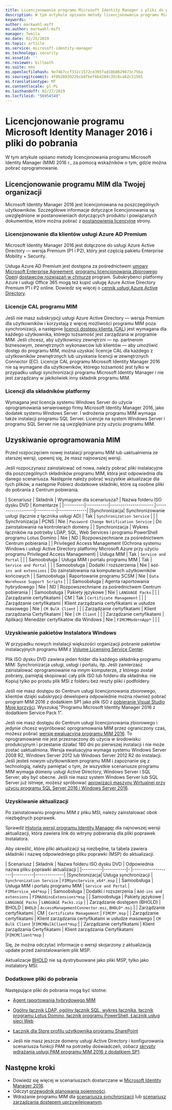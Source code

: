 ```yaml
---
title: Licencjonowanie programu Microsoft Identity Manager i pliki do pobrania | Dokumentacja firmy Microsoft
description: W tym artykule opisano metody licencjonowania programu Microsoft Identity Manager (MIM) 2016 r., za pomocą wskaźników o tym, gdzie można pobrać oprogramowanie.
keywords: ''
author: markwahl-msft
ms.author: markwahl-msft
manager: femila
ms.date: 02/25/2019
ms.topic: article
ms.service: microsoft-identity-manager
ms.technology: security
ms.assetid: ''
ms.reviewer: billmath
ms.suite: ems
ms.openlocfilehash: 9e74b7ccf332c1572ce395fad18b8629673c756a
ms.sourcegitcommit: 4f0b2883922bcb8fbef6b4284c35c6ca62c11565
ms.translationtype: MT
ms.contentlocale: pl-PL
ms.lasthandoff: 02/27/2019
ms.locfileid: "56954549"
---
```

# <a name="microsoft-identity-manager-2016-licensing-and-downloads"></a>Licencjonowanie programu Microsoft Identity Manager 2016 i pliki do pobrania

W tym artykule opisano metody licencjonowania programu Microsoft Identity Manager (MIM) 2016 r., za pomocą wskaźników o tym, gdzie można pobrać oprogramowanie.

## <a name="licensing-mim-for-your-organization"></a>Licencjonowanie programu MIM dla Twojej organizacji

Microsoft Identity Manager 2016 jest licencjonowana na poszczególnych użytkowników.  Szczegółowe informacje dotyczące licencjonowania są uwzględnione w postanowieniach dotyczących produktu i powiązanych dokumentów, które można pobrać z [postanowienia licencyjne](https://www.microsoft.com/en-us/licensing/product-licensing/products.aspx) strony.

### <a name="licensing-for-azure-ad-premium-customers"></a>Licencjonowanie dla klientów usługi Azure AD Premium

Microsoft Identity Manager 2016 jest dołączone do usługi Azure Active Directory — wersja Premium (P1 i P2), który jest częścią pakietu Enterprise Mobility + Security.

Usługa Azure AD Premium jest dostępna za pośrednictwem [umowy Microsoft Enterprise Agreement](https://www.microsoft.com/en-us/licensing/licensing-programs/enterprise.aspx), [programu licencjonowania zbiorowego Open](https://www.microsoft.com/en-us/licensing/licensing-programs/open-license.aspx)i [dostawców rozwiązań w chmurze](https://go.microsoft.com/fwlink/?LinkId=614968&clcid=0x409) program. Subskrybenci platformy Azure i usługi Office 365 mogą też kupić usługę Azure Active Directory Premium P1 i P2 online.  Dowiedz się więcej o [cennik usługi Azure Active Directory](https://azure.microsoft.com/en-us/pricing/details/active-directory/).

### <a name="mim-cals"></a>Licencje CAL programu MIM

Jeśli nie masz subskrypcji usługi Azure Active Directory — wersja Premium dla użytkowników i korzystają z więcej możliwości programu MIM poza synchronizacji, a następnie [licencji dostępu klienta (CAL)](https://www.microsoft.com/en-us/licensing/product-licensing/client-access-license.aspx) jest wymagana dla każdego użytkownika, którego tożsamość jest zarządzana w programie MIM. Jeśli chcesz, aby użytkownicy zewnętrzni — np. partnerom biznesowym, zewnętrznych wykonawców lub klientów — aby umożliwić dostęp do programu MIM, można uzyskać licencje CAL dla każdego z użytkowników zewnętrznych lub uzyskania licencji w zewnętrznych Connector (EC). Licencje CAL programu Microsoft Identity Manager 2016 nie są wymagane dla użytkowników, którego tożsamość jest tylko w przypadku usługi synchronizacji programu Microsoft Identity Manager i nie jest zarządzany w jakikolwiek inny składnik programu MIM.

### <a name="licenses-for-platform-components"></a>Licencji dla składników platformy

Wymagana jest licencja systemu Windows Server do użycia oprogramowania serwerowego firmy Microsoft Identity Manager 2016, jako dodatek systemu Windows Server. I wdrożenia programu MIM wymaga także instalacji programu SQL Server.  Licencje na system Windows Server i programu SQL Server nie są uwzględniane przy użyciu programu MIM.

## <a name="obtaining-mim-software"></a>Uzyskiwanie oprogramowania MIM

Przed rozpoczęciem nowej instalacji programu MIM lub uaktualnienia ze starszej wersji, upewnij się, że masz najnowszej wersji.

Jeśli rozpoczynasz zainstalować od nowa, należy pobrać pliki instalacyjne dla poszczególnych składników programu MIM, która jest odpowiednia dla danego scenariusza. Następnie należy pobrać wszystkie aktualizacje dla tych plików, a następnie Pobierz dodatkowe składniki, które są osobne pliki do pobrania z Centrum pobierania.


| Scenariusz | Składnik | Wymagane dla scenariusza? | Nazwa folderu ISO dysku DVD | Komentarze |
|----------|-----------|---------------------   |-------------------|----------|--------------|
|Synchronizacja| Synchronizowanie usługi (łącznie z łącznika usługi AD) | Tak | `Synchronization Service` | |
| Synchronizacja | PCNS | Nie | `Password Change Notification Service` |  Do zainstalowania na kontrolerach domeny |
| Synchronizacja | Wykres łączników na potrzeby LDAP, SQL, Web Services i programu PowerShell programu Lotus Domino | Nie | ND | Rozpowszechniane za pośrednictwem Centrum pobierania |
| Privileged Access Management (Ochrona systemu Windows i usługi Active Directory platformy Microsoft Azure przy użyciu programu Privileged Access Management) | Usługa MIM | Tak | `Service and Portal` | |
| Samoobsługa | Usługa MIM i portalu programu MIM | Tak | `Service and Portal` | |
| Samoobsługa | Dodatki i rozszerzenia | Nie | `Add-ins and extensions` | Do zainstalowania na komputerach użytkowników końcowych |
| Samoobsługa | Raportowanie programu SCSM | Nie | `Data Warehouse Support Scripts` | |
| Samoobsługa | Agenta raportowania hybrydowego | Nie | ND | Rozpowszechniane za pośrednictwem Centrum pobierania |
| Samoobsługa | Pakiety językowe | Nie | `LANGUAGE Packs` | |
| Zarządzanie certyfikatami | CM | Tak | `Certificate Management` | |
| Zarządzanie certyfikatami | Klient zarządzania certyfikatami w usłudze masowego | Nie | `CM Bulk Client` | |
| Zarządzanie certyfikatami | Klient zarządzania Certyfikatami | Nie | `CM Client`  | |
| Zarządzanie certyfikatami | Aplikacji Menedżer certyfikatów dla Windows | Nie | `FIMCMModernApp*` | | |

### <a name="obtaining-windows-installer-packages"></a>Uzyskiwanie pakietów Instalatora Windows

W przypadku nowych instalacji większości organizacji pobranie pakietów instalacyjnych programu MIM z [Volume Licensing Service Center](https://www.microsoft.com/licensing/servicecenter/default.aspx). 


Plik ISO dysku DVD zawiera jeden folder dla każdego składnika programu MIM: Synchronizacja usługi, usługi i portalu, itp. Jeśli zamierzasz zainstalować oprogramowanie na innym komputerze, z którego został pobrany, pamiętaj skopiować cały plik ISO lub folderu dla składnika: nie Kopiuj tylko po prostu plik MSI z folderu bez reszty pliki i podfoldery.

Jeśli nie masz dostępu do Centrum usługi licencjonowania zbiorowego, klientów dzięki subskrypcji dewelopera odpowiednie można również pobrać program MIM 2016 z dodatkiem SP1 jako plik ISO z [pobieranie Visual Studio Moje korzyści](https://my.visualstudio.com/Downloads?q=Microsoft%20Identity%20Manager%202016%20with%20Service%20Pack%201&pgroup=).  Wyszukaj "Programu Microsoft Identity Manager 2016 z dodatkiem Service Pack 1".  

Jeśli nie masz dostępu do Centrum usługi licencjonowania zbiorowego i jedynie chcesz wypróbować oprogramowania MIM przez ograniczony czas, możesz pobrać [wersję ewaluacyjną programu MIM 2016](https://www.microsoft.com/en-us/download/details.aspx?id=48244). To oprogramowanie nie jest przeznaczony do użycia w środowisku produkcyjnym i przestanie działać 180 dni po pierwszej instalacji i nie może zostać uaktualniona. Wersja ewaluacyjna wymaga systemu Windows Server 2008 R2, Windows Server 2012 lub Windows Server 2012 R2 do instalacji.  Jeśli jesteś nowym użytkownikiem programu MIM i zapoznanie się z technologią, należy pamiętać o tym, że wszystkie scenariusze programu MIM wymaga domeny usługi Active Directory, Windows Server i SQL Server, aby być obecne. Jeśli nie masz system Windows Server lub SQL Server już istnieje, możesz spróbować [aprowizacji maszyny Wirtualnej przy użyciu programu SQL Server 2016 i Windows Server 2016](https://azure.microsoft.com/en-us/blog/azure-images-sql-server-2016-on-windows-server-2016/).

### <a name="obtaining-updates"></a>Uzyskiwanie aktualizacji

Po zainstalowaniu programu MIM z pliku MSI, należy zainstalować obok niezbędnych poprawek.

Sprawdź [Historia wersji programu Identity Manager](./reference/version-history.md) dla najnowszej wersji aktualizacji, która zawiera link do witryny pobierania dla pliki poprawek Instalatora.

Aby określić, które pliki aktualizacji są niezbędne, ta tabela zawiera składniki i nazwę odpowiedniego pliku poprawki (MSP) do aktualizacji.

| Scenariusz | Składnik | Nazwa folderu ISO dysku DVD | Odpowiednia nazwa pliku poprawki aktualizacji |
|----------|-----------|-   |-------------------|----------|--------------|
|Synchronizacja| Usługa synchronizacji | `Synchronization Service` | `FIMSyncService_x64*.msp` |
| Samoobsługa | Usługa MIM i portalu programu MIM | `Service and Portal` | `FIMService_x64*msp` |
| Samoobsługa | Dodatki i rozszerzenia | `Add-ins and extensions` | `FIMAddinsExtensions*msp` |
| Samoobsługa | Pakiety językowe | `LANGUAGE Packs` | `LANGUAGE Packs.zip` |
| Zarządzanie dostępem (BHOLD) | BHOLD | `BHOLD` | `AccessManagementConnector.msi`, `BHOLD*.msi` |
| Zarządzanie certyfikatami | CM |  `Certificate Management` | `FIMCM*.msp` |
| Zarządzanie certyfikatami | Klient zarządzania certyfikatami w usłudze masowego |  `CM Bulk Client` |`FIMCMBulkClient*msp` |
| Zarządzanie certyfikatami | Klient zarządzania Certyfikatami | Klient zarządzania Certyfikatami |`FIMCMClient*msp` |

Się, że można odczytać informacje o wersji skojarzony z aktualizacją update przed zainstalowaniem plik MSP.

Aktualizacje [BHOLD](https://www.microsoft.com/en-us/download/details.aspx?id=55950) nie są dystrybuowane jako pliki MSP, tylko jako instalatory MSI.

### <a name="additional-downloads"></a>Dodatkowe pliki do pobrania

Następujące pliki do pobrania mogą być istotne:

- [Agent raportowania hybrydowego MIM](https://www.microsoft.com/download/details.aspx?id=55112)

- [Ogólny łącznik LDAP, ogólny łącznik SQL, wykres łącznika, łącznik programu Lotus Domino, łącznik programu PowerShell, Łącznik usług sieci Web](http://go.microsoft.com/fwlink/?LinkId=717495)

- [Łącznik dla Store profilu użytkownika programu SharePoint](https://www.microsoft.com/en-us/download/details.aspx?id=41164)

- Jeśli nie masz jeszcze domeny usługi Active Directory i konfigurowania scenariusza funkcji PAM na potrzeby doświadczeń, zobacz [skrypty wdrażania usługi PAM programu MIM 2016 z dodatkiem SP1](sp1-deployment-scripts.md).

## <a name="next-steps"></a>Następne kroki

- Dowiedz się więcej w scenariuszach dostarczane w [Microsoft Identity Manager 2016](microsoft-identity-manager-2016.md).
- Odczyt [przewodnik planowania pojemności](capacity-planning-guide.md).
- Wdrażanie programu MIM dla [scenariusza synchronizacji](microsoft-identity-manager-deploy.md) lub [scenariusz zarządzania dostępem uprzywilejowanym](./pam/privileged-identity-management-for-active-directory-domain-services.md).

